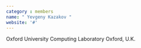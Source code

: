 ```yaml
---
category : members
name: " Yevgeny Kazakov " 
website: '#'
---
```

Oxford University Computing Laboratory
Oxford, U.K.

